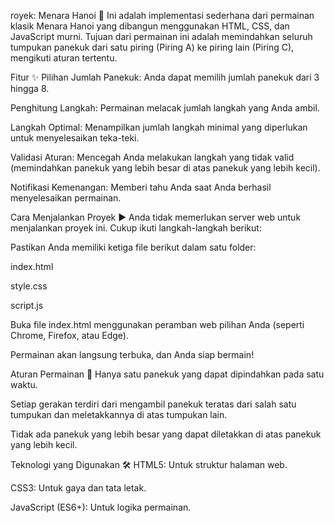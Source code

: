 royek: Menara Hanoi 🗼
Ini adalah implementasi sederhana dari permainan klasik Menara Hanoi yang dibangun menggunakan HTML, CSS, dan JavaScript murni. Tujuan dari permainan ini adalah memindahkan seluruh tumpukan panekuk dari satu piring (Piring A) ke piring lain (Piring C), mengikuti aturan tertentu.

Fitur ✨
Pilihan Jumlah Panekuk: Anda dapat memilih jumlah panekuk dari 3 hingga 8.

Penghitung Langkah: Permainan melacak jumlah langkah yang Anda ambil.

Langkah Optimal: Menampilkan jumlah langkah minimal yang diperlukan untuk menyelesaikan teka-teki.

Validasi Aturan: Mencegah Anda melakukan langkah yang tidak valid (memindahkan panekuk yang lebih besar di atas panekuk yang lebih kecil).

Notifikasi Kemenangan: Memberi tahu Anda saat Anda berhasil menyelesaikan permainan.

Cara Menjalankan Proyek ▶️
Anda tidak memerlukan server web untuk menjalankan proyek ini. Cukup ikuti langkah-langkah berikut:

Pastikan Anda memiliki ketiga file berikut dalam satu folder:

index.html

style.css

script.js

Buka file index.html menggunakan peramban web pilihan Anda (seperti Chrome, Firefox, atau Edge).

Permainan akan langsung terbuka, dan Anda siap bermain!

Aturan Permainan 📜
Hanya satu panekuk yang dapat dipindahkan pada satu waktu.

Setiap gerakan terdiri dari mengambil panekuk teratas dari salah satu tumpukan dan meletakkannya di atas tumpukan lain.

Tidak ada panekuk yang lebih besar yang dapat diletakkan di atas panekuk yang lebih kecil.

Teknologi yang Digunakan 🛠️
HTML5: Untuk struktur halaman web.

CSS3: Untuk gaya dan tata letak.

JavaScript (ES6+): Untuk logika permainan.
